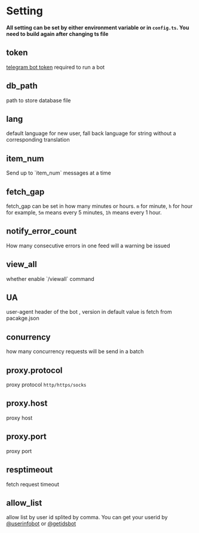 # Setting

<style>
    .page-content h2 {
        margin-top: 2rem;
    }
</style>

**All setting can be set by either environment variable or in `config.ts`. You need to build again after changing ts file**

## token

<ConfigItem required="true" setting="token" env="RSSBOT_TOKEN">
    <a href=https://core.telegram.org/bots#3-how-do-i-create-a-bot rel="noreffer noopener" >telegram bot token</a> required to run a bot
</ConfigItem>

## db_path

<ConfigItem setting="db_path" env="RSSBOT_DB_PATH" defaultValue="data/database.db">
    path to store database file
</ConfigItem>

## lang

<ConfigItem setting="lang" env="RSSBOT_LANG" defaultValue="zh-CN">
    default language for new user, fall back language for string without a corresponding translation
</ConfigItem>

## item_num

<ConfigItem setting="item_num" env="RSSBOT_ITEM_NUM" defaultValue="10">
    Send up to `item_num` messages at a time
</ConfigItem>

## fetch_gap

<ConfigItem setting="item_num" env="RSSBOT_FETCH_GAP" defaultValue="5m">
    fetch_gap can be set in how many minutes or hours.
    <code>m</code> for minute, <code>h</code> for hour for example, <code>5m</code> means every 5 minutes, <code>1h</code> means every 1 hour.
</ConfigItem>

## notify_error_count

<ConfigItem setting="notify_error_count" env="NOTIFY_ERR_COUNT" defaultValue="5">
    How many consecutive errors in one feed will a warning be issued
</ConfigItem>

## view_all

<ConfigItem setting="view_all" env="RSSBOT_VIEW_ALL" defaultValue="false">
    whether enable `/viewall` command
</ConfigItem>

## UA

<ConfigItem setting="UA" env="RSSBOT_UA" defaultValue="Mozilla/5.0  NodeRSSBot v${version}(https://github.com/fengkx/NodeRSSBot)">
    user-agent header of the bot , version in default value is fetch from pacakge.json
</ConfigItem>

## conurrency

<ConfigItem setting="concurrency" env="RSSBOT_CONCURRENCY" defaultValue="200">
    how many concurrency requests will be send in a batch
</ConfigItem>

## proxy.protocol

<ConfigItem setting="proxy.protocol" env="PROXY_PROTOCOL" defaultValue="null">
    proxy protocol <code>http/https/socks</code>
</ConfigItem>

## proxy.host

<ConfigItem setting="proxy.host" env="PROXY_HOST" defaultValue="null">
    proxy host
</ConfigItem>

## proxy.port

<ConfigItem setting="proxy.port" env="PROXY_PORT" defaultValue="null">
    proxy port
</ConfigItem>

## resptimeout

<ConfigItem setting="resptimeout" env="RSSBOT_RESP_TIMEOUT" defaultValue="40(s)">
    fetch request timeout 
</ConfigItem>

## allow_list

<ConfigItem setting="allow_list" env="RSSBOT_ALLOW_LIST" defaultValue="null">
    allow list by user id splited by comma. You can get your userid by <a href="https://t.me/userinfobot" rel="nofollow">@userinfobot</a> or <a href="https://t.me/getidsbot" rel="nofollow">@getidsbot</a>
</ConfigItem>

